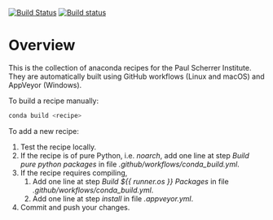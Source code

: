 [![Build Status](https://github.com/paulscherrerinstitute/conda-recipes/actions/workflows/conda_build.yml/badge.svg)](https://github.com/paulscherrerinstitute/conda-recipes/actions/workflows/conda_build.yml) [![Build status](https://ci.appveyor.com/api/projects/status/github/paulscherrerinstitute/conda-recipes?svg=true)](https://ci.appveyor.com/project/xiaoqiangwang/conda-recipes)



# Overview
This is the collection of anaconda recipes for the Paul Scherrer Institute.
They are automatically built using GitHub workflows (Linux and macOS) and AppVeyor (Windows).

To build a recipe manually:

```bash
conda build <recipe>
```

To add a new recipe:
1. Test the recipe locally.
2. If the recipe is of pure Python, i.e. _noarch_, add one line at step _Build pure python packages_ in file _.github/workflows/conda_build.yml_.
3. If the recipe requires compiling,
    1. Add one line at step _Build ${{ runner.os }} Packages_ in file _.github/workflows/conda_build.yml_.
    2. Add one line at step _install_ in file _.appveyor.yml_.
4. Commit and push your changes.
